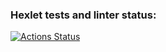### Hexlet tests and linter status:
[![Actions Status](https://github.com/kvlas/python-project-50/actions/workflows/hexlet-check.yml/badge.svg)](https://github.com/kvlas/python-project-50/actions)